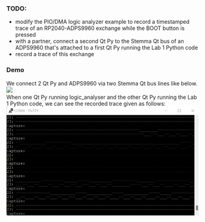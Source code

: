 ### TODO:

- modify the PIO/DMA logic analyzer example to record a timestamped trace of an RP2040-ADPS9960 exchange while the BOOT button is pressed
- with a partner, connect a second Qt Py to the Stemma Qt bus of an ADPS9960 that's attached to a first Qt Py running the Lab 1 Python code
- record a trace of this exchange


### Demo
We connect 2 Qt Py and ADPS9960 via two Stemma Qt bus lines like below.  
![](https://github.com/AngLi-00/ese5190-2022-Lab2B/blob/460e113eb4becd210847ac2662f9b6345a327e98/figure/part6connnect.jpg)  
When one Qt Py running logic_analyser and the other Qt Py running the Lab 1 Python code, we can see the recorded trace given as follows:  
![](https://github.com/AngLi-00/ese5190-2022-Lab2B/blob/460e113eb4becd210847ac2662f9b6345a327e98/figure/part6.png)
